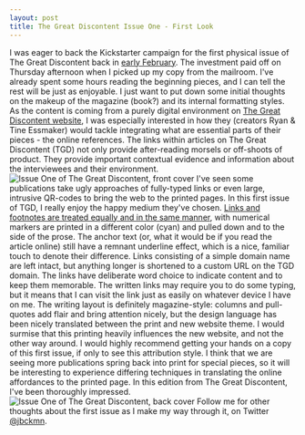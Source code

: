 ```yaml
---
layout: post
title: The Great Discontent Issue One - First Look
---
```


I was eager to back the Kickstarter campaign for the first physical issue of The Great Discontent back in [early February][1]. The investment paid off on Thursday afternoon when I picked up my copy from the mailroom. I've already spent some hours reading the beginning pieces, and I can tell the rest will be just as enjoyable. I just want to put down some initial thoughts on the makeup of the magazine (book?) and its internal formatting styles. As the content is coming from a purely digital environment on [The Great Discontent website][2], I was especially interested in how they (creators Ryan & Tine Essmaker) would tackle integrating what are essential parts of their pieces - the online references. The links within articles on The Great Discontent (TGD) not only provide after-reading morsels or off-shoots of product. They provide important contextual evidence and information about the interviewees and their environment. ![Issue One of The Great Discontent, front cover](https://s3.amazonaws.com/bckmn/public/blog/tgd_mid.jpg "Issue One of The Great Discontent, front cover. The linear theme is carried onto the leading cover.") I've seen some publications take ugly approaches of fully-typed links or even large, intrusive QR-codes to bring the web to the printed pages. In this first issue of TGD, I really enjoy the happy medium they've chosen. [Links and footnotes are treated equally and in the same manner][3], with numerical markers are printed in a different color (cyan) and pulled down and to the side of the prose. The anchor text (or, what it would be if you read the article online) still have a remnant underline effect, which is a nice, familiar touch to denote their difference. Links consisting of a simple domain name are left intact, but anything longer is shortened to a custom URL on the TGD domain. The links have deliberate word choice to indicate content and to keep them memorable. The written links may require you to do some typing, but it means that I can visit the link just as easily on whatever device I have on me. The writing layout is definitely magazine-style: columns and pull-quotes add flair and bring attention nicely, but the design language has been nicely translated between the print and new website theme. I would surmise that this printing heavily influences the new website, and not the other way around. I would highly recommend getting your hands on a copy of this first issue, if only to see this attribution style. I think that we are seeing more publications spring back into print for special pieces, so it will be interesting to experience differing techniques in translating the online affordances to the printed page. In this edition from The Great Discontent, I've been thoroughly impressed. ![Issue One of The Great Discontent, back cover](https://s3.amazonaws.com/bckmn/public/blog/tgd_back.jpg "Issue One of The Great Discontent, back cover.") Follow me for other thoughts about the first issue as I make my way through it, on Twitter [@jbckmn](http://twitter.com/jbckmn). 

[1]: https://www.kickstarter.com/projects/essmaker/the-great-discontent-magazine-issue-1 "The Kickstarter campaign" 
[2]: http://thegreatdiscontent.com "thegreatdiscontent.com" 
[3]: https://s3.amazonaws.com/bckmn/public/blog/tgd_mid.jpg "Full image of an internal page/interview from The Great Discontent"
